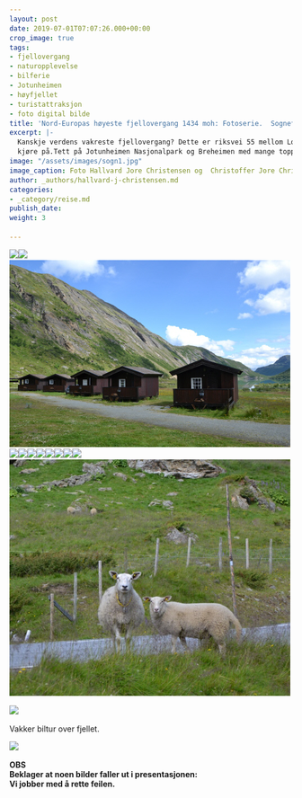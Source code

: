 ```yaml
---
layout: post
date: 2019-07-01T07:07:26.000+00:00
crop_image: true
tags:
- fjellovergang
- naturopplevelse
- bilferie
- Jotunheimen
- høyfjellet
- turistattraksjon
- foto digital bilde
title: 'Nord-Europas høyeste fjellovergang 1434 moh: Fotoserie.  Sognefjellsvegen    '
excerpt: |-
  Kanskje verdens vakreste fjellovergang? Dette er riksvei 55 mellom Lom og Gaupne hele 108 km lang og en populær turistvei som stadig flere vil
  kjøre på.Tett på Jotunheimen Nasjonalpark og Breheimen med mange topper over 2000 moh..
image: "/assets/images/sogn1.jpg"
image_caption: Foto Hallvard Jore Christensen og  Christoffer Jore Christensen
author: _authors/hallvard-j-christensen.md
categories:
- _category/reise.md
publish_date: 
weight: 3

---
```

![](https://wwww.helping.no/assets/images/sogn4.jpg)![](https://wwww.helping.no/assets/images/sogn7.jpg)![](/assets/images/sogn10.jpg)![](https://wwww.helping.no/assets/images/sogn10.jpg)![](https://wwww.helping.no/assets/images/sogn8.jpg)![](https://wwww.helping.no/assets/images/sogn11.jpg)![](https://wwww.helping.no/assets/images/sogn13.jpg)![](https://wwww.helping.no/assets/images/sogn15.jpg)![](https://wwww.helping.no/assets/images/sogn6.jpg)![](https://wwww.helping.no/assets/images/sogn3.jpg)![](https://wwww.helping.no/assets/images/sogn12.jpg)![](/assets/images/sogn7.jpg)

![](https://wwww.helping.no/assets/images/sogn5.jpg)

Vakker biltur over fjellet.

![](https://wwww.helping.no/assets/images/sogn2.jpg)

**OBS  
Beklager at noen  bilder faller ut i presentasjonen:  
Vi jobber med å rette feilen.**